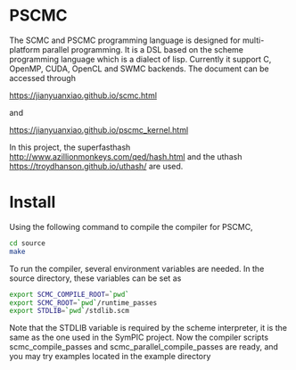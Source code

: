 # PSCMC
The SCMC and PSCMC programming language is designed for multi-platform parallel programming. It is a DSL based on the scheme programming language which is a dialect of lisp. Currently it support C, OpenMP, CUDA, OpenCL and SWMC backends. The document can be accessed through 

https://jianyuanxiao.github.io/scmc.html

and 

https://jianyuanxiao.github.io/pscmc_kernel.html

In this project, the superfasthash 
http://www.azillionmonkeys.com/qed/hash.html
and the uthash
https://troydhanson.github.io/uthash/
are used.

# Install 
Using the following command to compile the compiler for PSCMC, 

```bash
cd source
make
```

To run the compiler, several environment variables are needed. In the source directory,
these variables can be set as

```bash
export SCMC_COMPILE_ROOT=`pwd`
export SCMC_ROOT=`pwd`/runtime_passes
export STDLIB=`pwd`/stdlib.scm
```

Note that the STDLIB variable is required by the scheme interpreter, it is the same as 
the one used in the SymPIC project. Now the compiler scripts scmc_compile_passes and 
scmc_parallel_compile_passes are ready, and you may try examples located in the example 
directory
